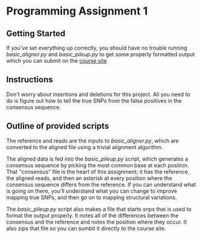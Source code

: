 # Programming Assignment 1


## Getting Started
If you've set everything up correctly, you should have no trouble running
*basic_aligner.py* and *basic_pileup.py* to get some properly formatted output
which you can submit on the [course site](https://cm124.herokuapp.com)

## Instructions
Don't worry about insertions and deletions for this project. All you need to do is figure out how to tell the true SNPs from the false positives in the consensus sequence.

## Outline of provided scripts
The reference and reads are the inputs to *basic_aligner.py*, which are converted to the aligned file using a trivial alignment algorithm.

The aligned data is fed into the *basic_pileup.py* script, which generates a consensus sequence by picking the most common base at each position.  That "consensus" file is the heart of this assignment; it has the reference, the aligned reads, and then an asterisk at every position where the consensus sequence differs from the reference. If you can understand what is going on there, you'll understand what you can change to improve mapping true SNPs, and then go on to mapping structural variations.

The *basic_pileup.py* script also makes a file that starts snps that is used to format the output properly.  It notes all of the differences between the consensus and the reference and notes the position where they occur. It also zips that file so you can sumbit it directly to the course site.